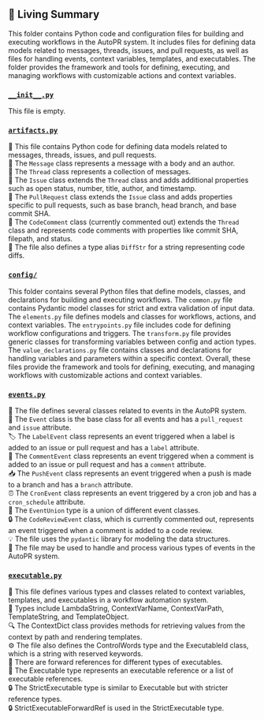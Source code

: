 

<!-- Living README Summary -->
## 🌳 Living Summary

This folder contains Python code and configuration files for building and executing workflows in the AutoPR system. It includes files for defining data models related to messages, threads, issues, and pull requests, as well as files for handling events, context variables, templates, and executables. The folder provides the framework and tools for defining, executing, and managing workflows with customizable actions and context variables.


### [`__init__.py`](https://github.com/raphael-francis/AutoPR-internal/blob/9694ba96863cc48471c71517737ee830784e6688/./autopr/models/__init__.py)

This file is empty.  


### [`artifacts.py`](https://github.com/raphael-francis/AutoPR-internal/blob/9694ba96863cc48471c71517737ee830784e6688/./autopr/models/artifacts.py)

📄 This file contains Python code for defining data models related to messages, threads, issues, and pull requests.   
🧵 The `Message` class represents a message with a body and an author.   
🧵 The `Thread` class represents a collection of messages.   
🧵 The `Issue` class extends the `Thread` class and adds additional properties such as open status, number, title, author, and timestamp.   
🧵 The `PullRequest` class extends the `Issue` class and adds properties specific to pull requests, such as base branch, head branch, and base commit SHA.   
🧵 The `CodeComment` class (currently commented out) extends the `Thread` class and represents code comments with properties like commit SHA, filepath, and status.   
🔧 The file also defines a type alias `DiffStr` for a string representing code diffs.  


### [`config/`](https://github.com/raphael-francis/AutoPR-internal/blob/9694ba96863cc48471c71517737ee830784e6688/./autopr/models/config)

This folder contains several Python files that define models, classes, and declarations for building and executing workflows. The `common.py` file contains Pydantic model classes for strict and extra validation of input data. The `elements.py` file defines models and classes for workflows, actions, and context variables. The `entrypoints.py` file includes code for defining workflow configurations and triggers. The `transform.py` file provides generic classes for transforming variables between config and action types. The `value_declarations.py` file contains classes and declarations for handling variables and parameters within a specific context. Overall, these files provide the framework and tools for defining, executing, and managing workflows with customizable actions and context variables.  


### [`events.py`](https://github.com/raphael-francis/AutoPR-internal/blob/9694ba96863cc48471c71517737ee830784e6688/./autopr/models/events.py)

📄 The file defines several classes related to events in the AutoPR system.   
🔀 The `Event` class is the base class for all events and has a `pull_request` and `issue` attribute.  
🏷️ The `LabelEvent` class represents an event triggered when a label is added to an issue or pull request and has a `label` attribute.  
💬 The `CommentEvent` class represents an event triggered when a comment is added to an issue or pull request and has a `comment` attribute.  
📥 The `PushEvent` class represents an event triggered when a push is made to a branch and has a `branch` attribute.  
⏰ The `CronEvent` class represents an event triggered by a cron job and has a `cron_schedule` attribute.  
🔀 The `EventUnion` type is a union of different event classes.  
🔒 The `CodeReviewEvent` class, which is currently commented out, represents an event triggered when a comment is added to a code review.  
💡 The file uses the `pydantic` library for modeling the data structures.  
🔁 The file may be used to handle and process various types of events in the AutoPR system.  


### [`executable.py`](https://github.com/raphael-francis/AutoPR-internal/blob/9694ba96863cc48471c71517737ee830784e6688/./autopr/models/executable.py)

📄 This file defines various types and classes related to context variables, templates, and executables in a workflow automation system.  
📝 Types include LambdaString, ContextVarName, ContextVarPath, TemplateString, and TemplateObject.  
🔍 The ContextDict class provides methods for retrieving values from the context by path and rendering templates.  
⚙️ The file also defines the ControlWords type and the ExecutableId class, which is a string with reserved keywords.  
🔄 There are forward references for different types of executables.  
🧩 The Executable type represents an executable reference or a list of executable references.  
🔒 The StrictExecutable type is similar to Executable but with stricter reference types.  
🔒 StrictExecutableForwardRef is used in the StrictExecutable type.  

<!-- Living README Summary -->